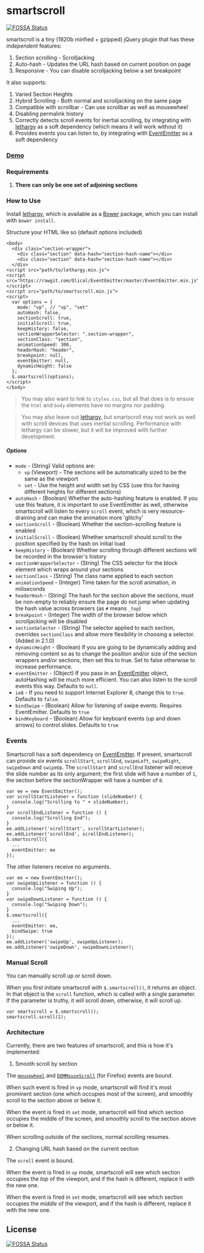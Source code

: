 # smartscroll
[![FOSSA Status](https://app.fossa.io/api/projects/git%2Bgithub.com%2Fd4nyll%2Fsmartscroll.svg?type=shield)](https://app.fossa.io/projects/git%2Bgithub.com%2Fd4nyll%2Fsmartscroll?ref=badge_shield)


smartscroll is a tiny (1820b minfied + gzipped) jQuery plugin that has these *independent* features:

1. Section scrolling - Scrolljacking
2. Auto-hash - Updates the URL hash based on current position on page
3. Responsive - You can disable scrolljacking below a set breakpoint

It also supports:

1. Varied Section Heights
2. Hybrid Scrolling - Both normal and scrolljacking on the same page
3. Compatible with scrollbar - Can use scrollbar as well as mousewheel
4. Disabling permalink history
5. Correctly detects scroll events for inertial scrolling, by integrating with [lethargy](https://github.com/d4nyll/lethargy) as a soft dependency (which means it will work without it)
6. Provides events you can listen to, by integrating with [EventEmitter](https://github.com/Olical/EventEmitter) as a soft dependency

### [Demo](//d4nyll.github.io/smartscroll/)

### Requirements

1. **There can only be one set of adjoining sections**

### How to Use

Install [lethargy](https://github.com/d4nyll/lethargy), which is available as a [Bower](http://bower.io/) package, which you can install with `bower install`.

Structure your HTML like so (default options included)

    <body>
      <div class="section-wrapper">
        <div class="section" data-hash="section-hash-name"></div>
        <div class="section" data-hash="section-hash-name"></div>
      </div>
    <script src="path/to/lethargy.min.js">
    <script src="https://rawgit.com/Olical/EventEmitter/master/EventEmitter.min.js"></script>
    <script src="path/to/smartscroll.min.js">
    <script>
      var options = {
        mode: "vp", // "vp", "set"
        autoHash: false,
        sectionScroll: true,
        initialScroll: true,
        keepHistory: false,
        sectionWrapperSelector: ".section-wrapper",
        sectionClass: "section",
        animationSpeed: 300,
        headerHash: "header",
        breakpoint: null,
        eventEmitter: null,
        dynamicHeight: false
      };
      $.smartscroll(options);
    </script>
    </body>

> You may also want to link to `styles.css`, but all that does is to ensure the `html` and `body` elements have no margins nor padding

> You may also leave out [lethargy](https://github.com/d4nyll/lethargy), but smartscroll may not work as well with scroll devices that uses inertial scrolling. Performance with lethargy can be slower, but it will be improved with further development.

##### Options

* `mode` - (String) Valid options are:
  * `vp` (Viewport) - The sections will be automatically sized to be the same as the viewport
  * `set` - Use the height and width set by CSS (use this for having different heights for different sections)
* `autoHash` - (Boolean) Whether the auto-hashing feature is enabled. If you use this feature, it is important to use EventEmitter as well, otherwise smartscroll will listen to every `scroll` event, which is very resource-draining and can make the animation more 'glitchy'
* `sectionScroll` - (Boolean) Whether the section-scrolling feature is enabled
* `initialScroll` - (Boolean) Whether smartscroll should scroll to the position specified by the hash on initial load
* `keepHistory` - (Boolean) Whether scrolling through different sections will be recorded in the browser's history
* `sectionWrapperSelector` - (String) The CSS selector for the block element which wraps around your sections
* `sectionClass` - (String) The class name applied to each section
* `animationSpeed` - (Integer) Time taken for the scroll animation, in miliseconds
* `headerHash` - (String) The hash for the section above the sections, must be non-empty to reliably ensure the page do not jump when updating the hash value across browsers (as `#` means `_top`)
* `breakpoint` - (Integer) The width of the browser below which scrolljacking will be disabled
* `sectionSelector` - (String) The selector applied to each section, overrides `sectionClass` and allow more flexibility in choosing a selector. (Added in 2.1.0)
* `dynamicHeight` - (Boolean) If you are going to be dynamically adding and removing content so as to change the position and/or size of the section wrappers and/or sections, then set this to true. Set to false otherwise to increase performance.
* `eventEmitter` - (Object) If you pass in an [EventEmitter](https://github.com/Olical/EventEmitter) object, autoHashing will be much more efficient. You can also listen to the scroll events this way. Defaults to `null`.
* `ie8` - If you need to support Internet Explorer 8, change this to `true`. Defaults to `false`.
* `bindSwipe` - (Boolean) Allow for listening of swipe events. Requires EventEmitter. Defaults to `true`
* `bindKeyboard` - (Boolean) Allow for keyboard events (up and down arrows) to control slides. Defaults to `true`

### Events

Smartscroll has a soft dependency on [EventEmitter](https://github.com/Olical/EventEmitter). If present, smartscroll can provide six events `scrollStart`, `scrollEnd`, `swipeLeft`, `swipeRight`, `swipeDown` and `swipeUp`. The `scrollStart` and `scrollEnd` listener will receive the slide number as its only argument; the first slide will have a number of `1`, the section before the sectionWrapper will have a number of `0`.

    var ee = new EventEmitter();
    var scrollStartListener = function (slideNumber) {
      console.log("Scrolling to " + slideNumber);
    }
    var scrollEndListener = function () {
      console.log("Scrolling End");
    }
    ee.addListener('scrollStart', scrollStartListener);
    ee.addListener('scrollEnd', scrollEndListener);
    $.smartscroll({
      ...
      eventEmitter: ee
    });

The other listeners receive no arguments.

    var ee = new EventEmitter();
    var swipeUpListener = function () {
      console.log("Swiping Up");
    }
    var swipeDownListener = function () {
      console.log("Swiping Down");
    }
    $.smartscroll({
      ...
      eventEmitter: ee,
      bindSwipe: true
    });
    ee.addListener('swipeUp', swipeUpListener);
    ee.addListener('swipeDown', swipeDownListener);

### Manual Scroll

You can manually scroll up or scroll down.

When you first initiate smartscroll with `$.smartscroll()`, it returns an  object. In that object is the `scroll` function, which is called with a single parameter. If the parameter is truthy, it will scroll down, otherwise, it will scroll up.

    var smartscroll = $.smartscroll();
    smartscroll.scroll(1);

### Architecture

Currently, there are two features of smartscroll, and this is how it's implemented:

1. Smooth scroll by section

  The [`mousewheel`](https://developer.mozilla.org/en-US/docs/Web/Events/mousewheel)  and [`DOMMouseScroll`](https://developer.mozilla.org/en-US/docs/Web/Events/DOMMouseScroll) (for Firefox) events are bound.

  When such event is fired in `vp` mode, smartscroll will find it's most prominent section (one which occupies most of the screen), and smoothly scroll to the section above or below it.

  When the event is fired in `set` mode, smartscroll will find which section occupies the middle of the screen, and smoothly scroll to the section above or below it.

  When scrolling outside of the sections, normal scrolling resumes.
  
2. Changing URL hash based on the current section

  The `scroll` event is bound.

  When the event is fired in `vp` mode, smartscroll will see which section occupies the *top* of the viewport, and if the hash is different, replace it with the new one.

  When the event is fired in `set` mode, smartscroll will see which section occupies the *middle* of the viewport, and if the hash is different, replace it with the new one.


## License
[![FOSSA Status](https://app.fossa.io/api/projects/git%2Bgithub.com%2Fd4nyll%2Fsmartscroll.svg?type=large)](https://app.fossa.io/projects/git%2Bgithub.com%2Fd4nyll%2Fsmartscroll?ref=badge_large)